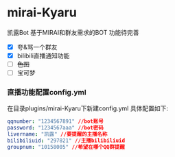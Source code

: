 # mirai-Kyaru
凯露Bot
基于MIRAI和群友需求的BOT 功能待完善

- [x] 夸&骂一个群友
- [x] bilibili直播通知功能
- [ ] ~~色图~~
- [ ] 宝可梦

 ### 直播功能配置config.yml
 在目录plugins/mirai-Kyaru下新建config.yml
 具体配置如下:
 ```yml
qqnumber: "1234567891" //bot账号
password: "1234567aaa" //bot密码
livername: "凯露" //要提醒的主播名称
bilibiliuid: "297821" //主播bilibiliuid
groupnum: "10158005" //希望在哪个QQ群提醒
 ```
 

